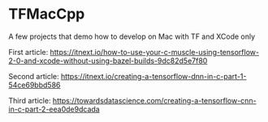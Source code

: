 # TFMacCpp
A few projects that demo how to develop on Mac with TF and XCode only

First article: https://itnext.io/how-to-use-your-c-muscle-using-tensorflow-2-0-and-xcode-without-using-bazel-builds-9dc82d5e7f80

Second article: https://itnext.io/creating-a-tensorflow-dnn-in-c-part-1-54ce69bbd586

Third article: https://towardsdatascience.com/creating-a-tensorflow-cnn-in-c-part-2-eea0de9dcada
